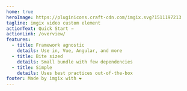 ```yaml
---
home: true
heroImage: https://pluginicons.craft-cdn.com/imgix.svg?1511197213
tagline: imgix video custom element
actionText: Quick Start →
actionLink: /overview/
features:
  - title: Framework agnostic
    details: Use in, Vue, Angular, and more
  - title: Bite sized
    details: Small bundle with few dependencies
  - title: Simple
    details: Uses best practices out-of-the-box
footer: Made by imgix with ❤️
---
```

